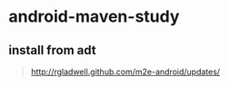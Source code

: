 android-maven-study
===================

## install from adt
> http://rgladwell.github.com/m2e-android/updates/

